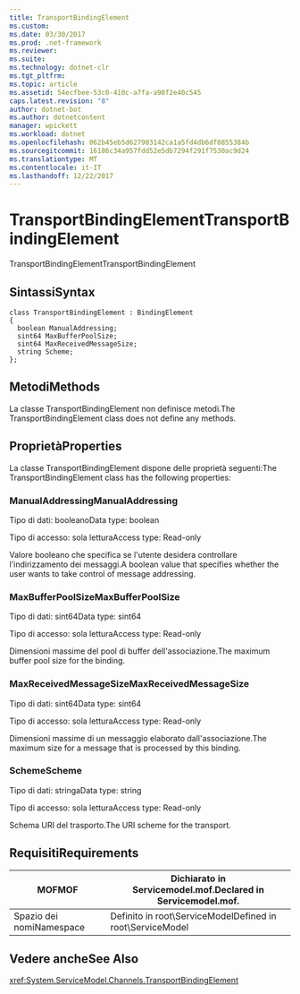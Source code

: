 ```yaml
---
title: TransportBindingElement
ms.custom: 
ms.date: 03/30/2017
ms.prod: .net-framework
ms.reviewer: 
ms.suite: 
ms.technology: dotnet-clr
ms.tgt_pltfrm: 
ms.topic: article
ms.assetid: 54ecfbee-53c0-410c-a7fa-a98f2e40c545
caps.latest.revision: "8"
author: dotnet-bot
ms.author: dotnetcontent
manager: wpickett
ms.workload: dotnet
ms.openlocfilehash: 062b45eb5d627903142ca1a5fd4db6df0855384b
ms.sourcegitcommit: 16186c34a957fdd52e5db7294f291f7530ac9d24
ms.translationtype: MT
ms.contentlocale: it-IT
ms.lasthandoff: 12/22/2017
---
```

# <a name="transportbindingelement"></a><span data-ttu-id="05c10-102">TransportBindingElement</span><span class="sxs-lookup"><span data-stu-id="05c10-102">TransportBindingElement</span></span>
<span data-ttu-id="05c10-103">TransportBindingElement</span><span class="sxs-lookup"><span data-stu-id="05c10-103">TransportBindingElement</span></span>  
  
## <a name="syntax"></a><span data-ttu-id="05c10-104">Sintassi</span><span class="sxs-lookup"><span data-stu-id="05c10-104">Syntax</span></span>  
  
```  
class TransportBindingElement : BindingElement  
{  
  boolean ManualAddressing;  
  sint64 MaxBufferPoolSize;  
  sint64 MaxReceivedMessageSize;  
  string Scheme;  
};  
```  
  
## <a name="methods"></a><span data-ttu-id="05c10-105">Metodi</span><span class="sxs-lookup"><span data-stu-id="05c10-105">Methods</span></span>  
 <span data-ttu-id="05c10-106">La classe TransportBindingElement non definisce metodi.</span><span class="sxs-lookup"><span data-stu-id="05c10-106">The TransportBindingElement class does not define any methods.</span></span>  
  
## <a name="properties"></a><span data-ttu-id="05c10-107">Proprietà</span><span class="sxs-lookup"><span data-stu-id="05c10-107">Properties</span></span>  
 <span data-ttu-id="05c10-108">La classe TransportBindingElement dispone delle proprietà seguenti:</span><span class="sxs-lookup"><span data-stu-id="05c10-108">The TransportBindingElement class has the following properties:</span></span>  
  
### <a name="manualaddressing"></a><span data-ttu-id="05c10-109">ManualAddressing</span><span class="sxs-lookup"><span data-stu-id="05c10-109">ManualAddressing</span></span>  
 <span data-ttu-id="05c10-110">Tipo di dati: booleano</span><span class="sxs-lookup"><span data-stu-id="05c10-110">Data type: boolean</span></span>  
  
 <span data-ttu-id="05c10-111">Tipo di accesso: sola lettura</span><span class="sxs-lookup"><span data-stu-id="05c10-111">Access type: Read-only</span></span>  
  
 <span data-ttu-id="05c10-112">Valore booleano che specifica se l'utente desidera controllare l'indirizzamento dei messaggi.</span><span class="sxs-lookup"><span data-stu-id="05c10-112">A boolean value that specifies whether the user wants to take control of message addressing.</span></span>  
  
### <a name="maxbufferpoolsize"></a><span data-ttu-id="05c10-113">MaxBufferPoolSize</span><span class="sxs-lookup"><span data-stu-id="05c10-113">MaxBufferPoolSize</span></span>  
 <span data-ttu-id="05c10-114">Tipo di dati: sint64</span><span class="sxs-lookup"><span data-stu-id="05c10-114">Data type: sint64</span></span>  
  
 <span data-ttu-id="05c10-115">Tipo di accesso: sola lettura</span><span class="sxs-lookup"><span data-stu-id="05c10-115">Access type: Read-only</span></span>  
  
 <span data-ttu-id="05c10-116">Dimensioni massime del pool di buffer dell'associazione.</span><span class="sxs-lookup"><span data-stu-id="05c10-116">The maximum buffer pool size for the binding.</span></span>  
  
### <a name="maxreceivedmessagesize"></a><span data-ttu-id="05c10-117">MaxReceivedMessageSize</span><span class="sxs-lookup"><span data-stu-id="05c10-117">MaxReceivedMessageSize</span></span>  
 <span data-ttu-id="05c10-118">Tipo di dati: sint64</span><span class="sxs-lookup"><span data-stu-id="05c10-118">Data type: sint64</span></span>  
  
 <span data-ttu-id="05c10-119">Tipo di accesso: sola lettura</span><span class="sxs-lookup"><span data-stu-id="05c10-119">Access type: Read-only</span></span>  
  
 <span data-ttu-id="05c10-120">Dimensioni massime di un messaggio elaborato dall'associazione.</span><span class="sxs-lookup"><span data-stu-id="05c10-120">The maximum size for a message that is processed by this binding.</span></span>  
  
### <a name="scheme"></a><span data-ttu-id="05c10-121">Scheme</span><span class="sxs-lookup"><span data-stu-id="05c10-121">Scheme</span></span>  
 <span data-ttu-id="05c10-122">Tipo di dati: stringa</span><span class="sxs-lookup"><span data-stu-id="05c10-122">Data type: string</span></span>  
  
 <span data-ttu-id="05c10-123">Tipo di accesso: sola lettura</span><span class="sxs-lookup"><span data-stu-id="05c10-123">Access type: Read-only</span></span>  
  
 <span data-ttu-id="05c10-124">Schema URI del trasporto.</span><span class="sxs-lookup"><span data-stu-id="05c10-124">The URI scheme for the transport.</span></span>  
  
## <a name="requirements"></a><span data-ttu-id="05c10-125">Requisiti</span><span class="sxs-lookup"><span data-stu-id="05c10-125">Requirements</span></span>  
  
|<span data-ttu-id="05c10-126">MOF</span><span class="sxs-lookup"><span data-stu-id="05c10-126">MOF</span></span>|<span data-ttu-id="05c10-127">Dichiarato in Servicemodel.mof.</span><span class="sxs-lookup"><span data-stu-id="05c10-127">Declared in Servicemodel.mof.</span></span>|  
|---------|-----------------------------------|  
|<span data-ttu-id="05c10-128">Spazio dei nomi</span><span class="sxs-lookup"><span data-stu-id="05c10-128">Namespace</span></span>|<span data-ttu-id="05c10-129">Definito in root\ServiceModel</span><span class="sxs-lookup"><span data-stu-id="05c10-129">Defined in root\ServiceModel</span></span>|  
  
## <a name="see-also"></a><span data-ttu-id="05c10-130">Vedere anche</span><span class="sxs-lookup"><span data-stu-id="05c10-130">See Also</span></span>  
 <xref:System.ServiceModel.Channels.TransportBindingElement>
